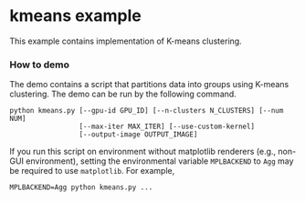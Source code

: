 # kmeans example

This example contains implementation of K-means clustering.

### How to demo

The demo contains a script that partitions data into groups using K-means clustering.
The demo can be run by the following command.

```
python kmeans.py [--gpu-id GPU_ID] [--n-clusters N_CLUSTERS] [--num NUM]
                 [--max-iter MAX_ITER] [--use-custom-kernel]
                 [--output-image OUTPUT_IMAGE]
```

If you run this script on environment without matplotlib renderers (e.g., non-GUI environment), setting the environmental variable `MPLBACKEND` to `Agg` may be required to use `matplotlib`. For example,

```
MPLBACKEND=Agg python kmeans.py ...
```
